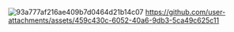 ![93a777af216ae409b7d0464d21b14c07](https://github.com/user-attachments/assets/d92bac11-2950-4a63-9495-91b723a942d1)
https://github.com/user-attachments/assets/459c430c-6052-40a6-9db3-5ca49c625c11

